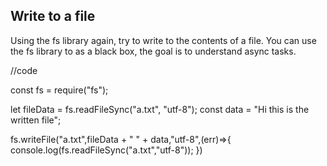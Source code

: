 ## Write to a file
Using the fs library again, try to write to the contents of a file.
You can use the fs library to as a black box, the goal is to understand async tasks.


//code

const fs = require("fs");

let fileData = fs.readFileSync("a.txt", "utf-8");
const data = "Hi this is the written file";

fs.writeFile("a.txt",fileData + "  " + data,"utf-8",(err)=>{
  console.log(fs.readFileSync("a.txt","utf-8"));
})

